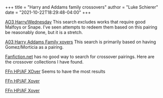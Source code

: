 +++
title = "Harry and Addams family crossovers"
author = "Luke Schierer"
date = "2021-10-22T18:29:48-04:00"
+++

[AO3 Harry/Wednesday](
https://archiveofourown.org/works?utf8=%E2%9C%93&commit=Sort+and+Filter&work_search%5Bsort_column%5D=revised_at&work_search%5Bother_tag_names%5D=&exclude_work_search%5Brelationship_ids%5D%5B%5D=6662&work_search%5Bexcluded_tag_names%5D=LGBTQ+Themes%2CSlash%2CPre-Slash%2CMale+Slash%2CIncest%2CSibling+Incest%2CTrans+Male+Character%2CTrans+Character%2CTrans%2CFutanari%2CGood+Voldemort+%28Harry+Potter%29%2CGood+Tom+Riddle%2CGood+Severus+Snape%2CGood+Lucius+Malfoy%2CGood+Malfoy+Family+%28Harry+Potter%29%2CNice+Severus+Snape%2CSeveritus+%7C+Severus+Snape+is+Harry+Potter%27s+Parent%2CSeverus+Snape+Has+a+Heart%2CGood+Dursley+Family+%28Harry+Potter%29%2CGinny+Weasley+Bashing&work_search%5Bcrossover%5D=&work_search%5Bcomplete%5D=&work_search%5Bwords_from%5D=&work_search%5Bwords_to%5D=&work_search%5Bdate_from%5D=&work_search%5Bdate_to%5D=&work_search%5Bquery%5D=&work_search%5Blanguage_id%5D=en&tag_id=Wednesday+Addams*s*Harry+Potter
) This search excludes works that require good Malfoys or Snape.  I've seen
attempts to redeem them based on this pairing be reasonably done, but it is a
stretch. 

[A03 Harry Addams Family xovers](
https://archiveofourown.org/works?utf8=%E2%9C%93&commit=Sort+and+Filter&work_search%5Bsort_column%5D=revised_at&include_work_search%5Bfandom_ids%5D%5B%5D=136512&work_search%5Bother_tag_names%5D=&exclude_work_search%5Bfandom_ids%5D%5B%5D=115613&exclude_work_search%5Bfandom_ids%5D%5B%5D=658827&exclude_work_search%5Bfandom_ids%5D%5B%5D=3180698&exclude_work_search%5Brelationship_ids%5D%5B%5D=99&exclude_work_search%5Brelationship_ids%5D%5B%5D=6648&exclude_work_search%5Brelationship_ids%5D%5B%5D=103343&exclude_work_search%5Brelationship_ids%5D%5B%5D=106227&exclude_work_search%5Brelationship_ids%5D%5B%5D=436875&work_search%5Bexcluded_tag_names%5D=Female+Harry+Potter%2CGood+Severus+Snape%2CGood+Tom+Riddle%2CGood+Voldemort+%28Harry+Potter%29%2CSeveritus+%7C+Severus+Snape+is+Harry+Potter%27s+Parent%2CSeverus+Snape+Has+a+Heart%2CSane+Tom+Riddle%2CSane+Voldemort+%28Harry+Potter%29%2CFutanari%2CTrans+Male+Character%2CTrans+Character%2CTrans%2CLGBTQ+Themes%2CLGBTQ+Character%2CWednesday+Addams%2FBellatrix+Black+Lestrange%2CGinny+Weasley+Bashing%2CSlash%2CPre-Slash%2CMale+Slash&work_search%5Bcrossover%5D=&work_search%5Bcomplete%5D=&work_search%5Bwords_from%5D=&work_search%5Bwords_to%5D=&work_search%5Bdate_from%5D=&work_search%5Bdate_to%5D=&work_search%5Bquery%5D=&work_search%5Blanguage_id%5D=en&tag_id=Gomez+Addams*s*Morticia+Addams
) This search is primarily based on having Gomez/Morticia as a pairing. 

[Fanfiction.net](https://www.fanfiction.net/) has no good way to search for
crossover pairings.  Here are the crossover collections I have found. 

[FFn HP/AF XOver](
https://www.fanfiction.net/Harry-Potter-and-Addams-Family-Crossovers/224/3077/?&srt=1&lan=1&r=10
) Seems to have the most results

[FFn HP/AF Xover](
https://www.fanfiction.net/Harry-Potter-and-Addams-Family-Crossovers/224/3290/?&srt=1&r=10&lan=1
)

[FFn HP/AF Xover](
https://www.fanfiction.net/Harry-Potter-and-Addams-Family-Crossovers/224/8998/?&srt=1&r=10&lan=1
)


